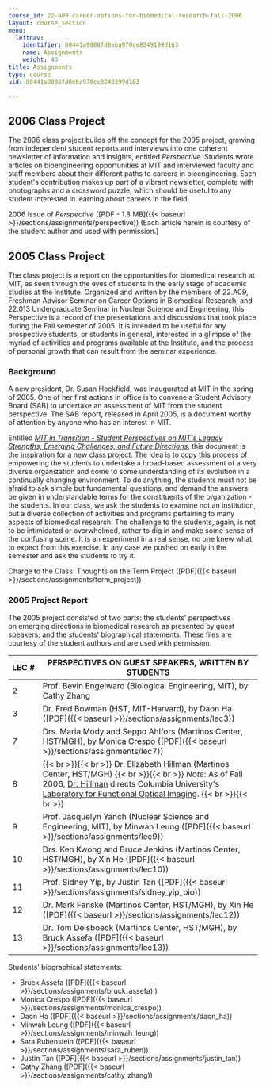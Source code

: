 ```yaml
---
course_id: 22-a09-career-options-for-biomedical-research-fall-2006
layout: course_section
menu:
  leftnav:
    identifier: 80441a9008fd8eba970ce8249199d163
    name: Assignments
    weight: 40
title: Assignments
type: course
uid: 80441a9008fd8eba970ce8249199d163

---
```


2006 Class Project
------------------

The 2006 class project builds off the concept for the 2005 project, growing from independent student reports and interviews into one coherent newsletter of information and insights, entitled _Perspective_. Students wrote articles on bioengineering opportunities at MIT and interviewed faculty and staff members about their different paths to careers in bioengineering. Each student's contribution makes up part of a vibrant newsletter, complete with photographs and a crossword puzzle, which should be useful to any student interested in learning about careers in the field.

2006 Issue of _Perspective_ ([PDF - 1.8 MB]({{< baseurl >}}/sections/assignments/perspective)) (Each article herein is courtesy of the student author and used with permission.)

2005 Class Project
------------------

The class project is a report on the opportunities for biomedical research at MIT, as seen through the eyes of students in the early stage of academic studies at the Institute. Organized and written by the members of 22.A09, Freshman Advisor Seminar on Career Options in Biomedical Research, and 22.013 Undergraduate Seminar in Nuclear Science and Engineering, this Perspective is a record of the presentations and discussions that took place during the Fall semester of 2005. It is intended to be useful for any prospective students, or students in general, interested in a glimpse of the myriad of activities and programs available at the Institute, and the process of personal growth that can result from the seminar experience.

### Background

A new president, Dr. Susan Hockfield, was inaugurated at MIT in the spring of 2005. One of her first actions in office is to convene a Student Advisory Board (SAB) to undertake an assessment of MIT from the student perspective. The SAB report, released in April 2005, is a document worthy of attention by anyone who has an interest in MIT.

Entitled [_MIT in Transition - Student Perspectives on MIT's Legacy Strengths, Emerging Challenges, and Future Directions_](http://web.mit.edu/committees/sab/), this document is the inspiration for a new class project. The idea is to copy this process of empowering the students to undertake a broad-based assessment of a very diverse organization and come to some understanding of its evolution in a continually changing environment. To do anything, the students must not be afraid to ask simple but fundamental questions, and demand the answers be given in understandable terms for the constituents of the organization - the students. In our class, we ask the students to examine not an institution, but a diverse collection of activities and programs pertaining to many aspects of biomedical research. The challenge to the students, again, is not to be intimidated or overwhelmed, rather to dig in and make some sense of the confusing scene. It is an experiment in a real sense, no one knew what to expect from this exercise. In any case we pushed on early in the semester and ask the students to try it.

Charge to the Class: Thoughts on the Term Project ([PDF]({{< baseurl >}}/sections/assignments/term_project))

### 2005 Project Report

The 2005 project consisted of two parts: the students' perspectives on emerging directions in biomedical research as presented by guest speakers; and the students' biographical statements. These files are courtesy of the student authors and are used with permission.

| LEC # | PERSPECTIVES ON GUEST SPEAKERS, WRITTEN BY STUDENTS |
| --- | --- |
| 2 | Prof. Bevin Engelward (Biological Engineering, MIT), by Cathy Zhang |
| 3 | Dr. Fred Bowman (HST, MIT-Harvard), by Daon Ha ([PDF]({{< baseurl >}}/sections/assignments/lec3)) |
| 7 | Drs. Maria Mody and Seppo Ahlfors (Martinos Center, HST/MGH), by Monica Crespo ([PDF]({{< baseurl >}}/sections/assignments/lec7)) |
| 8 |  {{< br >}}{{< br >}} Dr. Elizabeth Hillman (Martinos Center, HST/MGH) {{< br >}}{{< br >}} _Note_: As of Fall 2006, [Dr. Hillman](http://orion.bme.columbia.edu/~hillman/Hillman.html) directs Columbia University's [Laboratory for Functional Optical Imaging](http://orion.bme.columbia.edu/~hillman/). {{< br >}}{{< br >}}  |
| 9 | Prof. Jacquelyn Yanch (Nuclear Science and Engineering, MIT), by Minwah Leung ([PDF]({{< baseurl >}}/sections/assignments/lec9)) |
| 10 | Drs. Ken Kwong and Bruce Jenkins (Martinos Center, HST/MGH), by Xin He ([PDF]({{< baseurl >}}/sections/assignments/lec10)) |
| 11 | Prof. Sidney Yip, by Justin Tan ([PDF]({{< baseurl >}}/sections/assignments/sidney_yip_bio)) |
| 12 | Dr. Mark Fenske (Martinos Center, HST/MGH), by Xin He ([PDF]({{< baseurl >}}/sections/assignments/lec12)) |
| 13 | Dr. Tom Deisboeck (Martinos Center, HST/MGH), by Bruck Assefa ([PDF]({{< baseurl >}}/sections/assignments/lec13)) 

Students' biographical statements:

*   Bruck Assefa ([PDF]({{< baseurl >}}/sections/assignments/bruck_assefa) )
*   Monica Crespo ([PDF]({{< baseurl >}}/sections/assignments/monica_crespo))
*   Daon Ha ([PDF]({{< baseurl >}}/sections/assignments/daon_ha))
*   Minwah Leung ([PDF]({{< baseurl >}}/sections/assignments/minwah_leung))
*   Sara Rubenstein ([PDF]({{< baseurl >}}/sections/assignments/sara_ruben))
*   Justin Tan ([PDF]({{< baseurl >}}/sections/assignments/justin_tan))
*   Cathy Zhang ([PDF]({{< baseurl >}}/sections/assignments/cathy_zhang))